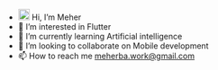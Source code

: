 - <img src="https://media.giphy.com/media/hvRJCLFzcasrR4ia7z/giphy.gif" height="20px" width="20px"> Hi, I’m Meher
- 👀 I’m interested in Flutter
- 🌱 I’m currently learning Artificial intelligence
- 💞️ I’m looking to collaborate on Mobile development
- 📫 How to reach me meherba.work@gmail.com

<!---
MeherBa/MeherBa is a ✨ special ✨ repository because its `README.md` (this file) appears on your GitHub profile.
You can click the Preview link to take a look at your changes.
--->
